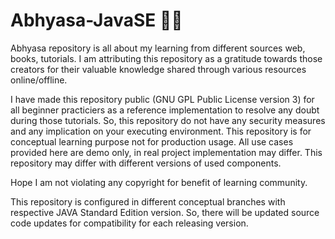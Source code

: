 # Abhyasa-JavaSE 👩‍💻
Abhyasa repository is all about my learning from different sources web, books, tutorials. I am attributing this repository as a gratitude towards those creators for their valuable knowledge shared through various resources online/offline.

I have made this repository public (GNU GPL Public License version 3) for all beginner practiciers as a reference implementation to resolve any doubt during those tutorials. So, this repository do not have any security measures and any implication on your executing environment. This repository is for conceptual learning purpose not for production usage. All use cases provided here are demo only, in real project implementation may differ. This repository may differ with different versions of used components.


Hope I am not violating any copyright for benefit of learning community.

This repository is configured in different conceptual branches with respective JAVA Standard Edition version. So, there will be updated source code updates for compatibility for each releasing version.  